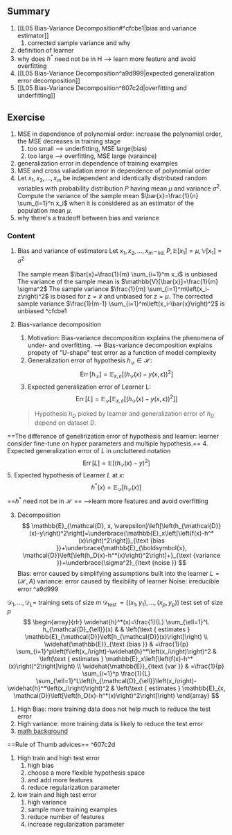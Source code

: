 ## Summary
1. [[L05 Bias-Variance Decomposition#^cfcbe1|bias and variance estimator]]
	1. corrected sample variance and why
2. definition of learner
3. why does $h^*$ need not be in H --> learn more feature and avoid overfitting
4. [[L05 Bias-Variance Decomposition^a9d999|expected generalization error decomposition]]
5. [[L05 Bias-Variance Decomposition^607c2d|overfitting and underfitting]]

## Exercise
1. MSE in dependence of polynomial order: increase the polynomial order, the MSE decreases in training stage
	1. too small --> underfitting, MSE large(bias)
	2. too large --> overfitting, MSE large (varaince)
2. generalization error in dependence of training examples
3. MSE and cross valiadation error in dependence of polynomial order
4. Let $x_1, x_2, \ldots, x_m$ be independent and identically distributed random variables with probability distribution $P$ having mean $\mu$ and variance $\sigma^2$. Compute the variance of the sample mean $\bar{x}=\frac{1}{n} \sum_{i=1}^n x_i$ when it is considered as an estimator of the population mean $\mu$.
5. why there's a tradeoff between bias and variance
### Content
1. Bias and variance of estimators
	Let $x_1, x_2, \ldots, x_m \sim_{\text {iid. }} P, \mathbb{E}\left[x_1\right]=\mu, \mathbb{V}\left[x_1\right]=\sigma^2$

	The sample mean $\bar{x}=\frac{1}{m} \sum_{i=1}^m x_i$ is unbiased
	The variance of the sample mean is $\mathbb{V}[\bar{x}]=\frac{1}{m} \sigma^2$
	The sample variance $\frac{1}{m} \sum_{i=1}^m\left(x_i-z\right)^2$ is biased for $\mathrm{z}=\bar{x}$ and unbiased for $\mathrm{z}=\mu$.
	The corrected sample variance $\frac{1}{m-1} \sum_{i=1}^m\left(x_i-\bar{x}\right)^2$ is unbiased
 ^cfcbe1
2. Bias-variance decomposition
	1. Motivation: Bias-variance decomposition explains the phenomena of under- and overfitting.
		--> Bias-variance decomposition explains propety of "U-shape" test error as a function of model complexity
	2. Generalization error of hypothesis $h_{\mathcal{D}} \in \mathcal{H}$: $$
\operatorname{Err}\left[h_{\mathcal{D}}\right]=\mathbb{E}_{x, \varepsilon}\left[\left(h_{\mathcal{D}}(x)-y(x, \varepsilon)\right)^2\right]
$$
	3. Expected generalization error of Learner L: $$
\operatorname{Err}[L]=\mathbb{E}_{\mathcal{D}}\left[\mathbb{E}_{x, \varepsilon}\left[\left(h_{\mathcal{D}}(x)-y(x, \varepsilon)\right)^2\right]\right]
$$
	> Hypothesis $h_D$ picked by learner and generalization error of $h_D$ depend on dataset $D$.
	
==The difference of genelirization error of hypothesis and learner: learner consider fine-tune on hyper parameters and multiple hypothesis.==
	4. Expected generalization error of $L$ in uncluttered notation$$\operatorname{Err}[L]=\mathbb{E}\left[\left(h_{\mathcal{D}}(x)-y\right)^2\right]$$
	5. Expected hypothesis of Learner $L$ at $x$: $$h^*(x)=\mathbb{E}_{\mathcal{D}}\left[h_{\mathcal{D}}(x)\right]$$
	==$h^*$ need not be in $\mathcal{H}$ == -->learn more features and avoid overfitting

 3. Decomposition
 $$
\mathbb{E}_{\mathcal{D}, x, \varepsilon}\left[\left(h_{\mathcal{D}}(x)-y\right)^2\right]=\underbrace{\mathbb{E}_x\left[\left(f(x)-h^*(x)\right)^2\right]}_{\text {bias }}+\underbrace{\mathbb{E}_{\boldsymbol{x}, \mathcal{D}}\left[\left(h_D(x)-h^*(x)\right)^2\right]+}_{\text {variance }}+\underbrace{\sigma^2}_{\text {noise }}
$$
	Bias: error caused by simplifying assumptions built into the learner $L=(\mathcal H, A)$
	variance: error caused by flexibility of learner
	Noise: irreducible error ^a9d999

$\mathcal{D}_1, \ldots, \mathcal{D}_L=$ training sets of size $m$
$\mathcal{D}_{\text {test }}=\left(\left(x_1, y_1\right), \ldots,\left(x_p, y_p\right)\right)$ test set of size $p$
$$
\begin{array}{rlr}
\widehat{h}^*(x)=\frac{1}{L} \sum_{\ell=1}^L h_{\mathcal{D}_{\ell}}(x) & & \left(\text { estimates } \mathbb{E}_{\mathcal{D}}\left[h_{\mathcal{D}}(x)\right]\right) \\
\widehat{\mathbb{E}}_{\text {bias }} & =\frac{1}{p} \sum_{i=1}^p\left(f\left(x_i\right)-\widehat{h}^*\left(x_i\right)\right)^2 & \left(\text { estimates } \mathbb{E}_x\left[\left(f(x)-h^*(x)\right)^2\right]\right) \\
\widehat{\mathbb{E}}_{\text {var }} & =\frac{1}{p} \sum_{i=1}^p \frac{1}{L} \sum_{\ell=1}^L\left(h_{\mathcal{D}_{\ell}}\left(x_i\right)-\widehat{h}^*\left(x_i\right)\right)^2 & \left(\text { estimates } \mathbb{E}_{x, \mathcal{D}}\left[\left(h_D(x)-h^*(x)\right)^2\right]\right)
\end{array}
$$


1. High Bias: more training data does not help much to reduce the test error
2. High variance: more training data is likely to reduce the test error
3. [math background](https://zhuanlan.zhihu.com/p/40481534)

==Rule of Thumb advices== ^607c2d
1. High train and high test error
	1. high bias
	2. choose a more flexible hypothesis space
	3. and add more features
	4. reduce regularization parameter
2. low train and high test error
	1. high variance
	2. sample more training examples
	3. reduce number of features
	4. increase regularization parameter


